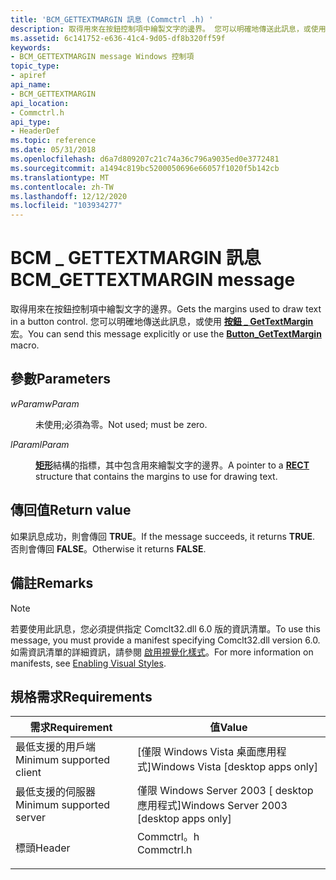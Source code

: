```yaml
---
title: 'BCM_GETTEXTMARGIN 訊息 (Commctrl .h) '
description: 取得用來在按鈕控制項中繪製文字的邊界。 您可以明確地傳送此訊息，或使用按鈕 \_ GetTextMargin 宏。
ms.assetid: 6c141752-e636-41c4-9d05-df8b320ff59f
keywords:
- BCM_GETTEXTMARGIN message Windows 控制項
topic_type:
- apiref
api_name:
- BCM_GETTEXTMARGIN
api_location:
- Commctrl.h
api_type:
- HeaderDef
ms.topic: reference
ms.date: 05/31/2018
ms.openlocfilehash: d6a7d809207c21c74a36c796a9035ed0e3772481
ms.sourcegitcommit: a1494c819bc5200050696e66057f1020f5b142cb
ms.translationtype: MT
ms.contentlocale: zh-TW
ms.lasthandoff: 12/12/2020
ms.locfileid: "103934277"
---
```

# <a name="bcm_gettextmargin-message"></a><span data-ttu-id="3234d-105">BCM \_ GETTEXTMARGIN 訊息</span><span class="sxs-lookup"><span data-stu-id="3234d-105">BCM\_GETTEXTMARGIN message</span></span>

<span data-ttu-id="3234d-106">取得用來在按鈕控制項中繪製文字的邊界。</span><span class="sxs-lookup"><span data-stu-id="3234d-106">Gets the margins used to draw text in a button control.</span></span> <span data-ttu-id="3234d-107">您可以明確地傳送此訊息，或使用 [**按鈕 \_ GetTextMargin**](/windows/desktop/api/Commctrl/nf-commctrl-button_gettextmargin) 宏。</span><span class="sxs-lookup"><span data-stu-id="3234d-107">You can send this message explicitly or use the [**Button\_GetTextMargin**](/windows/desktop/api/Commctrl/nf-commctrl-button_gettextmargin) macro.</span></span>

## <a name="parameters"></a><span data-ttu-id="3234d-108">參數</span><span class="sxs-lookup"><span data-stu-id="3234d-108">Parameters</span></span>

<dl> <dt>

<span data-ttu-id="3234d-109">*wParam*</span><span class="sxs-lookup"><span data-stu-id="3234d-109">*wParam*</span></span> 
</dt> <dd>

<span data-ttu-id="3234d-110">未使用;必須為零。</span><span class="sxs-lookup"><span data-stu-id="3234d-110">Not used; must be zero.</span></span>

</dd> <dt>

<span data-ttu-id="3234d-111">*lParam*</span><span class="sxs-lookup"><span data-stu-id="3234d-111">*lParam*</span></span> 
</dt> <dd>

<span data-ttu-id="3234d-112">[**矩形**](/previous-versions//dd162897(v=vs.85))結構的指標，其中包含用來繪製文字的邊界。</span><span class="sxs-lookup"><span data-stu-id="3234d-112">A pointer to a [**RECT**](/previous-versions//dd162897(v=vs.85)) structure that contains the margins to use for drawing text.</span></span>

</dd> </dl>

## <a name="return-value"></a><span data-ttu-id="3234d-113">傳回值</span><span class="sxs-lookup"><span data-stu-id="3234d-113">Return value</span></span>

<span data-ttu-id="3234d-114">如果訊息成功，則會傳回 **TRUE**。</span><span class="sxs-lookup"><span data-stu-id="3234d-114">If the message succeeds, it returns **TRUE**.</span></span> <span data-ttu-id="3234d-115">否則會傳回 **FALSE**。</span><span class="sxs-lookup"><span data-stu-id="3234d-115">Otherwise it returns **FALSE**.</span></span>

## <a name="remarks"></a><span data-ttu-id="3234d-116">備註</span><span class="sxs-lookup"><span data-stu-id="3234d-116">Remarks</span></span>

> [!Note]  
> <span data-ttu-id="3234d-117">若要使用此訊息，您必須提供指定 Comclt32.dll 6.0 版的資訊清單。</span><span class="sxs-lookup"><span data-stu-id="3234d-117">To use this message, you must provide a manifest specifying Comclt32.dll version 6.0.</span></span> <span data-ttu-id="3234d-118">如需資訊清單的詳細資訊，請參閱 [啟用視覺化樣式](cookbook-overview.md)。</span><span class="sxs-lookup"><span data-stu-id="3234d-118">For more information on manifests, see [Enabling Visual Styles](cookbook-overview.md).</span></span>

 

## <a name="requirements"></a><span data-ttu-id="3234d-119">規格需求</span><span class="sxs-lookup"><span data-stu-id="3234d-119">Requirements</span></span>



| <span data-ttu-id="3234d-120">需求</span><span class="sxs-lookup"><span data-stu-id="3234d-120">Requirement</span></span> | <span data-ttu-id="3234d-121">值</span><span class="sxs-lookup"><span data-stu-id="3234d-121">Value</span></span> |
|-------------------------------------|---------------------------------------------------------------------------------------|
| <span data-ttu-id="3234d-122">最低支援的用戶端</span><span class="sxs-lookup"><span data-stu-id="3234d-122">Minimum supported client</span></span><br/> | <span data-ttu-id="3234d-123">\[僅限 Windows Vista 桌面應用程式\]</span><span class="sxs-lookup"><span data-stu-id="3234d-123">Windows Vista \[desktop apps only\]</span></span><br/>                                        |
| <span data-ttu-id="3234d-124">最低支援的伺服器</span><span class="sxs-lookup"><span data-stu-id="3234d-124">Minimum supported server</span></span><br/> | <span data-ttu-id="3234d-125">僅限 Windows Server 2003 \[ desktop 應用程式\]</span><span class="sxs-lookup"><span data-stu-id="3234d-125">Windows Server 2003 \[desktop apps only\]</span></span><br/>                                  |
| <span data-ttu-id="3234d-126">標頭</span><span class="sxs-lookup"><span data-stu-id="3234d-126">Header</span></span><br/>                   | <dl> <span data-ttu-id="3234d-127"><dt>Commctrl。h</dt></span><span class="sxs-lookup"><span data-stu-id="3234d-127"><dt>Commctrl.h</dt></span></span> </dl> |



 


